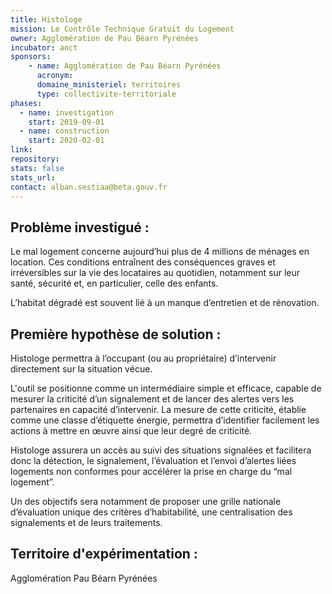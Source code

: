 ```yaml
---
title: Histologe
mission: Le Contrôle Technique Gratuit du Logement 
owner: Agglomération de Pau Béarn Pyrénées
incubator: anct
sponsors: 
    - name: Agglomération de Pau Béarn Pyrénées
      acronym:
      domaine_ministeriel: territoires
      type: collectivite-territoriale
phases:
  - name: investigation
    start: 2019-09-01
  - name: construction
    start: 2020-02-01
link:
repository: 
stats: false 
stats_url: 
contact: alban.sestiaa@beta.gouv.fr
---
```


## Problème investigué :
Le mal logement concerne aujourd’hui plus de 4 millions de ménages en location. 
Ces conditions entraînent des conséquences graves et irréversibles sur la vie des locataires au quotidien, notamment sur leur santé, sécurité  et, en particulier, celle des enfants.

L’habitat dégradé est souvent lié à un manque d’entretien et de rénovation.

## Première hypothèse de solution : 
Histologe permettra à l’occupant (ou au propriétaire) d’intervenir directement sur la situation vécue.

L'outil se positionne comme un intermédiaire simple et efficace, capable de mesurer la criticité d’un signalement 
et de lancer des alertes vers les partenaires en capacité d’intervenir.
La mesure de cette criticité, établie comme une classe d’étiquette énergie, permettra d’identifier facilement les actions à mettre en œuvre ainsi que leur degré de criticité.

Histologe assurera un accès au suivi des situations signalées et facilitera donc la détection, le signalement, l’évaluation et l’envoi d’alertes liées logements non conformes pour accélérer la prise en charge du “mal logement”.

Un des objectifs sera notamment de proposer une grille nationale d’évaluation unique des critères d’habitabilité, une centralisation des signalements et de leurs traitements.

## Territoire d'expérimentation : 
Agglomération Pau Béarn Pyrénées
